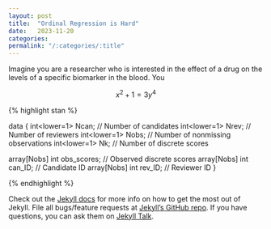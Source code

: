 ```yaml
---
layout: post
title:  "Ordinal Regression is Hard"
date:   2023-11-20
categories: 
permalink: "/:categories/:title"
---
```


Imagine you are a researcher who is interested in the effect of a drug on the levels of a specific 
biomarker in the blood. You 

$$ x^2 + 1 = 3y^4 $$

{% highlight stan %}

data {
  int<lower=1> Ncan; // Number of candidates
  int<lower=1> Nrev; // Number of reviewers
  int<lower=1> Nobs; // Number of nonmissing observations
  int<lower=1> Nk; // Number of discrete scores
  
  
  array[Nobs] int obs_scores; // Observed discrete scores
  array[Nobs] int can_ID; // Candidate ID
  array[Nobs] int rev_ID; // Reviewer ID
}

{% endhighlight %}

Check out the [Jekyll docs][jekyll-docs] for more info on how to get the most out of Jekyll. File all bugs/feature requests at [Jekyll’s GitHub repo][jekyll-gh]. If you have questions, you can ask them on [Jekyll Talk][jekyll-talk].

[jekyll-docs]: https://jekyllrb.com/docs/home
[jekyll-gh]:   https://github.com/jekyll/jekyll
[jekyll-talk]: https://talk.jekyllrb.com/
